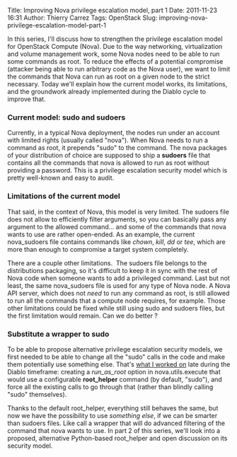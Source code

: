 Title: Improving Nova privilege escalation model, part 1
Date: 2011-11-23 16:31
Author: Thierry Carrez
Tags: OpenStack
Slug: improving-nova-privilege-escalation-model-part-1

In this series, I'll discuss how to strengthen the privilege escalation
model for OpenStack Compute (Nova). Due to the way networking,
virtualization and volume management work, some Nova nodes need to be
able to run some commands as root. To reduce the effects of a potential
compromise (attacker being able to run arbitrary code as the Nova user),
we want to limit the commands that Nova can run as root on a given node
to the strict necessary. Today we'll explain how the current model
works, its limitations, and the groundwork already implemented during
the Diablo cycle to improve that.

### Current model: sudo and sudoers

Currently, in a typical Nova deployment, the nodes run under an account
with limited rights (usually called "nova"). When Nova needs to run a
command as root, it prepends "sudo" to the command. The nova packages of
your distribution of choice are supposed to ship a **sudoers** file that
contains all the commands that nova is allowed to run as root without
providing a password. This is a privilege escalation security model
which is pretty well-known and easy to audit.

### Limitations of the current model

That said, in the context of Nova, this model is very limited. The
sudoers file does not allow to efficiently filter arguments, so you can
basically pass any argument to the allowed command... and some of the
commands that nova wants to use are rather open-ended. As an example,
the current nova\_sudoers file contains commands like *chown*, *kill*,
*dd* or *tee*, which are more than enough to compromise a target system
completely.

There are a couple other limitations.  The sudoers file belongs to the
distributions packaging, so it's difficult to keep it in sync with the
rest of Nova code when someone wants to add a privileged command. Last
but not least, the same nova\_sudoers file is used for any type of Nova
node. A Nova API server, which does not *need* to run any command as
root, is still allowed to run all the commands that a compute node
requires, for example. Those other limitations could be fixed while
still using sudo and sudoers files, but the first limitation would
remain. Can we do better ?

### Substitute a wrapper to sudo

To be able to propose alternative privilege escalation security models,
we first needed to be able to change all the "sudo" calls in the code
and make them potentially use something else. That's [what I worked
on](https://blueprints.launchpad.net/nova/+spec/refactor-privesc) late
during the Diablo timeframe: creating a *run\_as\_root* option in
nova.utils.execute that would use a configurable **root\_helper**
command (by default, "sudo"), and force all the existing calls to go
through that (rather than blindly calling "sudo" themselves).

Thanks to the default root\_helper, everything still behaves the same,
but now we have the possibility to use *something else*, if we can be
smarter than sudoers files. Like call a wrapper that will do advanced
filtering of the command that nova wants to use. In part 2 of this
series, we'll look into a proposed, alternative Python-based
root\_helper and open discussion on its security model.
